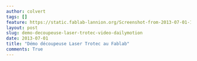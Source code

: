 ```yaml
---
author: colvert
tags: []
feature: https://static.fablab-lannion.org/Screenshot-from-2013-07-01-174417.png
layout: post
slug: demo-decoupeuse-laser-trotec-video-dailymotion
date: 2013-07-01
title: "Démo découpeuse Laser Trotec au Fablab"
comments: True
---
```





